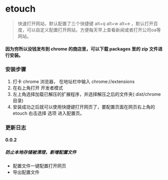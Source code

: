 # etouch
> 快速打开网站，默认配置了三个快捷键 alt+q alt+w alt+e ，默认打开百度，可以自定义配置打开网站，方便每天早上查看新闻或者打开公司oa等网站。

#### 因为穷所以没钱发布到 chrome 的商店里，可以下载 packages 里的 zip 文件进行安装。

### 安装步骤
1. 打卡 chrome 浏览器， 在地址栏中输入 chrome://extensions
2. 在右上角打开 开发者模式 
3. 左上角选择加载已解压的扩展程序，并选择解压之后的文件夹( dist/chrome 目录)
4. 安装成功之后就可以使用快捷键打开网页了，要配置页面在网页右上角的 etouch 右击选择 选项 进入配置页。

### 更新日志
#### 0.0.2
##### 防止本地存储被清理，新增配置文件
- 配置文件一键配置打开网页
- 导出配置文件
